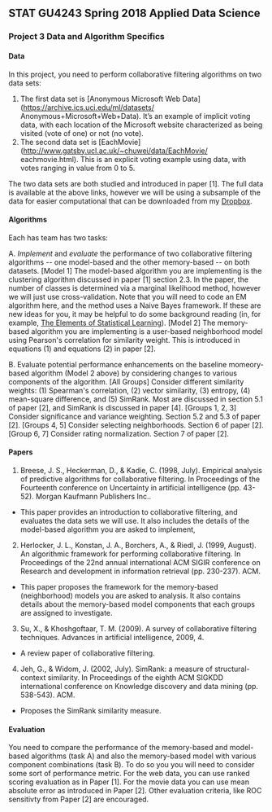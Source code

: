 ## STAT GU4243 Spring 2018 Applied Data Science
### Project 3 Data and Algorithm Specifics


#### Data
In this project, you need to perform collaborative filtering algorithms on two data sets:

1. The first data set is [Anonymous Microsoft Web Data](https://archive.ics.uci.edu/ml/datasets/ Anonymous+Microsoft+Web+Data).  It’s an example of implicit voting data, with each location of the Microsoft website characterized as being visited (vote of one) or not (no vote).
2. The second data set is [EachMovie](http://www.gatsby.ucl.ac.uk/~chuwei/data/EachMovie/ eachmovie.html). This is an explicit voting example using data, with votes ranging in value from 0 to 5.

The two data sets are both studied and introduced in paper [1].  The full data is available at the above links, however we will be using a subsample of the data for easier computational that can be downloaded from my [Dropbox](https://drive.google.com/file/d/1jDT0nWCqdpTnFnYjkCfbaqTjV-NmcZR2/view?usp=sharing).

#### Algorithms

Each has team has two tasks:

A. *Implement* and *evaluate* the performance of two collaborative filtering algorithms -- one model-based and the other memory-based -- on both datasets.
    [Model 1] The model-based algorithm you are implementing is the clustering algorithm discussed in paper [1] section 2.3.  In the paper, the number of classes is determined via a marginal likelihood method, however we will just use cross-validation.  Note that you will need to code an EM algorithm here, and the method uses a Naive Bayes framework.  If these are new ideas for you, it may be helpful to do some background reading (in, for example, [The Elements of Statistical Learning](https://web.stanford.edu/~hastie/ElemStatLearn/)).
    [Model 2] The memory-based algorithm you are implementing is a user-based neighborhood model using Pearson's correlation for similarity weight.  This is introduced in equations (1) and equations (2) in paper [2].
       
B. Evaluate potential performance enhancements on the baseline momeory-based algorithm (Model 2 above) by considering changes to various components of the algorithm.
    [All Groups] Consider different similarity weights: (1) Spearman's correlation, (2) vector similarity, (3) entropy, (4) mean-square difference, and (5) SimRank.  Most are discussed in section 5.1 of paper [2], and SimRank is discussed in paper [4].
    [Groups 1, 2, 3] Consider significance and variance weighting. Section 5.2 and 5.3 of paper [2].
    [Groups 4, 5] Consider selecting neighborhoods. Section 6 of paper [2].
    [Group 6, 7] Consider rating normalization. Section 7 of paper [2].
    
#### Papers

1. Breese, J. S., Heckerman, D., & Kadie, C. (1998, July). Empirical analysis of predictive algorithms for collaborative filtering. In Proceedings of the Fourteenth conference on Uncertainty in artificial intelligence (pp. 43-52). Morgan Kaufmann Publishers Inc..
* This paper provides an introduction to collaborative filtering, and evaluates the data sets we will use.  It also includes the details of the model-based algorithm you are asked to implement,

2. Herlocker, J. L., Konstan, J. A., Borchers, A., & Riedl, J. (1999, August). An algorithmic framework for performing collaborative filtering. In Proceedings of the 22nd annual international ACM SIGIR conference on Research and development in information retrieval (pp. 230-237). ACM.
* This paper proposes the framework for the memory-based (neighborhood) models you are asked to analysis.  It also contains details about the memory-based model components that each groups are assigned to investigate.

3. Su, X., & Khoshgoftaar, T. M. (2009). A survey of collaborative filtering techniques. Advances in artificial intelligence, 2009, 4.
* A review paper of collaborative filtering.

4. Jeh, G., & Widom, J. (2002, July).  SimRank: a measure of structural-context similarity.  In Proceedings of the eighth ACM SIGKDD international conference on Knowledge discovery and data mining (pp. 538-543). ACM.
* Proposes the SimRank similarity measure.

#### Evaluation

You need to compare the performance of the memory-based and model-based algorithms (task A) and also the memory-based model with various component combinations (task B).  To do so you you will need to consider some sort of performance metric.  For the web data, you can use ranked scoring evaluation as in Paper [1].  For the movie data you can use mean absolute error as introduced in Paper [2].  Other evaluation criteria, like ROC sensitivty from Paper [2] are encouraged.
